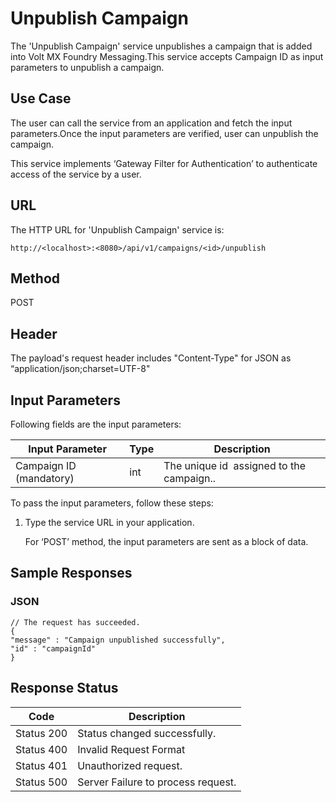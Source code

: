                            

Unpublish Campaign
==================

The 'Unpublish Campaign' service unpublishes a campaign that is added into Volt MX Foundry Messaging.This service accepts Campaign ID as input parameters to unpublish a campaign.

Use Case
--------

The user can call the service from an application and fetch the input parameters.Once the input parameters are verified, user can unpublish the campaign.

This service implements ‘Gateway Filter for Authentication’ to authenticate access of the service by a user.

URL
---

The HTTP URL for 'Unpublish Campaign' service is:

```
http://<localhost>:<8080>/api/v1/campaigns/<id>/unpublish
```

Method
------

POST

Header
------

The payload's request header includes "Content-Type" for JSON as “application/json;charset=UTF-8"

Input Parameters
----------------

Following fields are the input parameters:

  
| Input Parameter | Type | Description |
| --- | --- | --- |
| Campaign ID (mandatory) | int | The unique id  assigned to the campaign.. |

  
To pass the input parameters, follow these steps:

1.  Type the service URL in your application.
    
    For ‘POST’ method, the input parameters are sent as a block of data.
    

Sample Responses
----------------

### JSON

```
// The request has succeeded.  
{  
"message" : "Campaign unpublished successfully",  
"id" : "campaignId"  
}  

```

Response Status
---------------

  
| Code | Description |
| --- | --- |
| Status 200 | Status changed successfully. |
| Status 400 | Invalid Request Format |
| Status 401 | Unauthorized request. |
| Status 500 | Server Failure to process request. |
